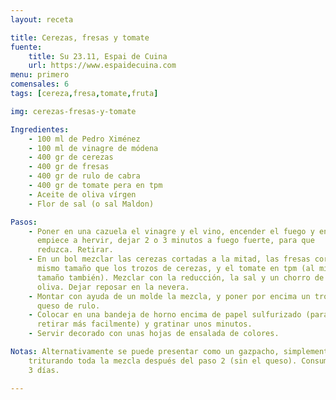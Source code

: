 ```yaml
---
layout: receta

title: Cerezas, fresas y tomate
fuente:
    title: Su 23.11, Espai de Cuina
    url: https://www.espaidecuina.com
menu: primero
comensales: 6
tags: [cereza,fresa,tomate,fruta]

img: cerezas-fresas-y-tomate

Ingredientes:
    - 100 ml de Pedro Ximénez
    - 100 ml de vinagre de módena
    - 400 gr de cerezas
    - 400 gr de fresas
    - 400 gr de rulo de cabra
    - 400 gr de tomate pera en tpm
    - Aceite de oliva vírgen
    - Flor de sal (o sal Maldon)

Pasos:
    - Poner en una cazuela el vinagre y el vino, encender el fuego y en cuanto
      empiece a hervir, dejar 2 o 3 minutos a fuego fuerte, para que
      reduzca. Retirar.
    - En un bol mezclar las cerezas cortadas a la mitad, las fresas cortadas al
      mismo tamaño que los trozos de cerezas, y el tomate en tpm (al mismo
      tamaño también). Mezclar con la reducción, la sal y un chorro de aceite de
      oliva. Dejar reposar en la nevera.
    - Montar con ayuda de un molde la mezcla, y poner por encima un trozo de
      queso de rulo.
    - Colocar en una bandeja de horno encima de papel sulfurizado (para poder
      retirar más facilmente) y gratinar unos minutos.
    - Servir decorado con unas hojas de ensalada de colores.

Notas: Alternativamente se puede presentar como un gazpacho, simplemente
    triturando toda la mezcla después del paso 2 (sin el queso). Consumir en 2 o
    3 días.

---
```

